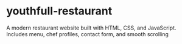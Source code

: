# youthfull-restaurant
A modern restaurant website built with HTML, CSS, and JavaScript. Includes menu, chef profiles, contact form, and smooth scrolling

